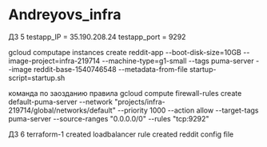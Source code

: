# Andreyovs_infra
ДЗ 5
testapp_IP = 35.190.208.24
testapp_port = 9292

gcloud computape instances create reddit-app --boot-disk-size=10GB --image-project=infra-219714 --machine-type=g1-small --tags puma-server --image reddit-base-1540746548 --metadata-from-file startup-script=startup.sh

команда по заозданию правила gcloud compute firewall-rules create default-puma-server --network "projects/infra-219714/global/networks/default" --priority 1000 --action allow --target-tags  puma-server --source-ranges "0.0.0.0/0" --rules "tcp:9292"

ДЗ 6 terraform-1
created loadbalancer rule
created reddit config file

